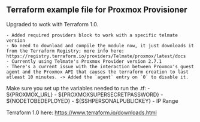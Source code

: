 ## Terraform example file for Proxmox Provisioner

Upgraded to wotk with Terraform 1.0.

	- Added required providers block to work with a specific telmate version
	- No need to download and compile the module now, it just downloads it from the Terraform Registry; more info here: https://registry.terraform.io/providers/Telmate/proxmox/latest/docs 
	- Currently using Telmate's Proxmox Provider version 2.7.1
	- There's a current issue with the interaction between Proxmox's guest agent and the Proxmox API that causes the terraform creation to last atleast 10 minutes. -> Added the `agent` entry on `0` to disable it.


Make sure you set up the variables needed to run the .tf:
		- ${PROXMOX_URL}
		- ${PROXMOXSUPERSECRETPASSWORD}
		- ${NODETOBEDEPLOYED}
		- ${SSHPERSONALPUBLICKEY}
		- IP Range

Terraform 1.0 here: https://www.terraform.io/downloads.html


